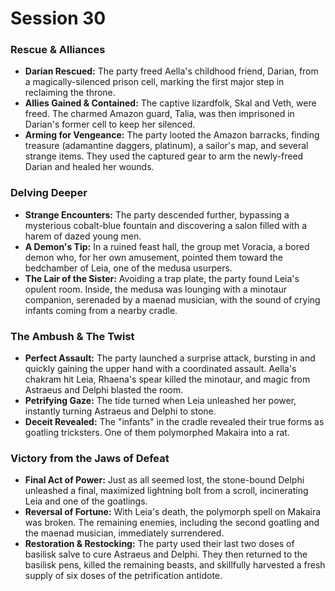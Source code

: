 # Session 30

### **Rescue & Alliances**

* **Darian Rescued:** The party freed Aella's childhood friend, Darian, from a magically-silenced prison cell, marking the first major step in reclaiming the throne.  
* **Allies Gained & Contained:** The captive lizardfolk, Skal and Veth, were freed. The charmed Amazon guard, Talia, was then imprisoned in Darian's former cell to keep her silenced.  
* **Arming for Vengeance:** The party looted the Amazon barracks, finding treasure (adamantine daggers, platinum), a sailor's map, and several strange items. They used the captured gear to arm the newly-freed Darian and healed her wounds.

### **Delving Deeper**

* **Strange Encounters:** The party descended further, bypassing a mysterious cobalt-blue fountain and discovering a salon filled with a harem of dazed young men.  
* **A Demon's Tip:** In a ruined feast hall, the group met Voracia, a bored demon who, for her own amusement, pointed them toward the bedchamber of Leia, one of the medusa usurpers.  
* **The Lair of the Sister:** Avoiding a trap plate, the party found Leia's opulent room. Inside, the medusa was lounging with a minotaur companion, serenaded by a maenad musician, with the sound of crying infants coming from a nearby cradle.

### **The Ambush & The Twist**

* **Perfect Assault:** The party launched a surprise attack, bursting in and quickly gaining the upper hand with a coordinated assault. Aella's chakram hit Leia, Rhaena's spear killed the minotaur, and magic from Astraeus and Delphi blasted the room.  
* **Petrifying Gaze:** The tide turned when Leia unleashed her power, instantly turning Astraeus and Delphi to stone.  
* **Deceit Revealed:** The "infants" in the cradle revealed their true forms as goatling tricksters. One of them polymorphed Makaira into a rat.

### **Victory from the Jaws of Defeat**

* **Final Act of Power:** Just as all seemed lost, the stone-bound Delphi unleashed a final, maximized lightning bolt from a scroll, incinerating Leia and one of the goatlings.  
* **Reversal of Fortune:** With Leia's death, the polymorph spell on Makaira was broken. The remaining enemies, including the second goatling and the maenad musician, immediately surrendered.  
* **Restoration & Restocking:** The party used their last two doses of basilisk salve to cure Astraeus and Delphi. They then returned to the basilisk pens, killed the remaining beasts, and skillfully harvested a fresh supply of six doses of the petrification antidote.
